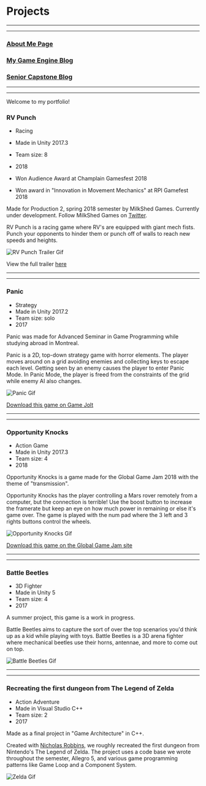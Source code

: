 # Projects

---
---

### [About Me Page](https://matthewroy01.github.io/aboutme)

### [My Game Engine Blog](https://matthewroy01.github.io/enginesblog)

### [Senior Capstone Blog](https://matthewroy01.github.io/capstoneblog)

---
---

Welcome to my portfolio!

### RV Punch

* Racing
* Made in Unity 2017.3
* Team size: 8
* 2018

* Won Audience Award at Champlain Gamesfest 2018
* Won award in "Innovation in Movement Mechanics" at RPI Gamefest 2018

Made for Production 2, spring 2018 semester by MilkShed Games. Currently under development. Follow MilkShed Games on [Twitter](https://twitter.com/MilkShedGames).

RV Punch is a racing game where RV's are equipped with giant mech fists. Punch your opponents to hinder them or punch off of walls to reach new speeds and heights.

![RV Punch Trailer Gif](https://media.giphy.com/media/9VtKPiHFVRsvIM8RPN/giphy.gif)

View the full trailer [here](https://www.youtube.com/watch?v=mn1Y-4wrkfY)

---
---

### Panic

* Strategy
* Made in Unity 2017.2
* Team size: solo
* 2017

Panic was made for Advanced Seminar in Game Programming while studying abroad in Montreal.

Panic is a 2D, top-down strategy game with horror elements. The player moves around on a grid avoiding enemies and collecting keys to escape each level. Getting seen by an enemy causes the player to enter Panic Mode. In Panic Mode, the player is freed from the constraints of the grid while enemy AI also changes.

![Panic Gif](https://media.giphy.com/media/4T7zmKRa65oUFW8cJ5/giphy.gif)

[Download this game on Game Jolt](https://gamejolt.com/games/Panic/308831)

---
---

### Opportunity Knocks

* Action Game
* Made in Unity 2017.3
* Team size: 4
* 2018

Opportunity Knocks is a game made for the Global Game Jam 2018 with the theme of "transmission".

Opportunity Knocks has the player controlling a Mars rover remotely from a computer, but the connection is terrible! Use the boost button to increase the framerate but keep an eye on how much power in remaining or else it's game over. The game is played with the num pad where the 3 left and 3 rights buttons control the wheels.

![Opportunity Knocks Gif](https://media.giphy.com/media/SiJYIT5CxwITBRDcCv/giphy.gif)

[Download this game on the Global Game Jam site](https://globalgamejam.org/2018/games/opportunity-knocks)

---
---

### Battle Beetles

* 3D Fighter
* Made in Unity 5
* Team size: 4
* 2017

A summer project, this game is a work in progress.

Battle Beetles aims to capture the sort of over the top scenarios you'd think up as a kid while playing with toys. Battle Beetles is a 3D arena fighter where mechanical beetles use their horns, antennae, and more to come out on top.

![Battle Beetles Gif](https://media.giphy.com/media/23ZJNCnFnwTs6HKTbC/giphy.gif)

---
---

### Recreating the first dungeon from The Legend of Zelda

* Action Adventure
* Made in Visual Studio C++
* Team size: 2
* 2017

Made as a final project in "Game Architecture" in C++.

Created with [Nicholas Robbins](https://www.linkedin.com/in/nicholas-robbins-professional/), we roughly recreated the first dungeon from Nintendo's The Legend of Zelda.
The project uses a code base we wrote throughout the semester, Allegro 5, and various game programming patterns like Game Loop and a Component System.

![Zelda Gif](https://media.giphy.com/media/OjI22jqHhPmpszPrBD/giphy.gif)
